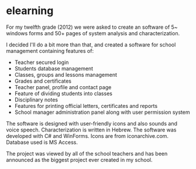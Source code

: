 # elearning

For my twelfth grade (2012) we were asked to create an software of 5~ windows forms and 50+ pages of system analysis and characterization.

I decided I'll do a bit more than that, and created a software for school management containing features of:
- Teacher secured login
- Students database management
- Classes, groups and lessons management
- Grades and certificates
- Teacher panel, profile and contact page
- Feature of dividing students into classes
- Disciplinary notes
- Features for printing official letters, certificates and reports
- School manager administration panel along with user permission system

The software is designed with user-friendly icons and also sounds and voice speech.
Characterization is written in Hebrew.
The software was developed with C# and WinForms.
Icons are from iconarchive.com.
Database used is MS Access.

The project was viewed by all of the school teachers and has been announced as the biggest project ever created in my school.
